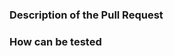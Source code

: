 ### Description of the Pull Request
<!--- Describe what the Pull Request do --->

### How can be tested
<!--- Describe how can this Pull Request could be tested --->